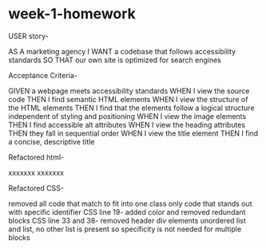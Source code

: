 # week-1-homework

USER story-

AS A marketing agency
I WANT a codebase that follows accessibility standards
SO THAT our own site is optimized for search engines

Acceptance Criteria-

GIVEN a webpage meets accessibility standards
WHEN I view the source code
THEN I find semantic HTML elements
WHEN I view the structure of the HTML elements
THEN I find that the elements follow a logical structure independent of styling and positioning
WHEN I view the image elements
THEN I find accessible alt attributes
WHEN I view the heading attributes
THEN they fall in sequential order
WHEN I view the title element
THEN I find a concise, descriptive title

Refactored html-

xxxxxxx
xxxxxxx

Refactored CSS-

removed all code that match to fit into one class
only code that stands out with specific identifier
CSS line 19- added color and removed redundant blocks
CSS line 33 and 38- removed header div elements unordered list and list, no other list is present so specificity is not needed for multiple blocks

